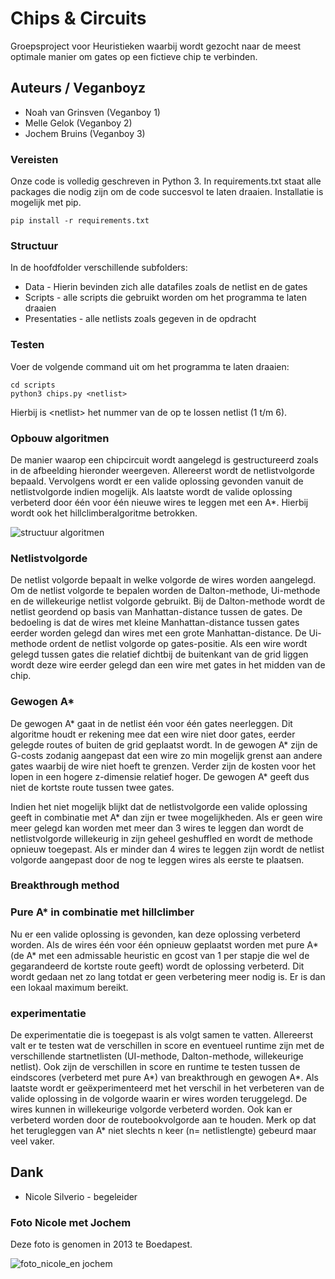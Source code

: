 # Chips & Circuits

Groepsproject voor Heuristieken waarbij wordt gezocht naar de meest optimale manier om gates op een fictieve chip te verbinden.

## Auteurs / Veganboyz

* Noah van Grinsven (Veganboy 1)
* Melle Gelok (Veganboy 2)
* Jochem Bruins (Veganboy 3)

### Vereisten

Onze code is volledig geschreven in Python 3. In requirements.txt staat alle packages die nodig zijn om de code succesvol te laten draaien. Installatie is mogelijk met pip. 

```
pip install -r requirements.txt
```

### Structuur

In de hoofdfolder verschillende subfolders:

* Data - Hierin bevinden zich alle datafiles zoals de netlist en de gates
* Scripts - alle scripts die gebruikt worden om het programma te laten draaien
* Presentaties - alle netlists zoals gegeven in de opdracht

### Testen

Voer de volgende command uit om het programma te laten draaien:
```
cd scripts
python3 chips.py <netlist>
```
Hierbij is \<netlist\> het nummer van de op te lossen netlist (1 t/m 6).

### Opbouw algoritmen

De manier waarop een chipcircuit wordt aangelegd is gestructureerd zoals in de afbeelding hieronder weergeven. Allereerst wordt de netlistvolgorde bepaald. Vervolgens wordt er een valide oplossing gevonden vanuit de netlistvolgorde indien mogelijk. Als laatste wordt de valide oplossing verbeterd door één voor één nieuwe wires te leggen met een A*. Hierbij wordt ook het hillclimberalgoritme betrokken.

![structuur algoritmen](https://user-images.githubusercontent.com/36193067/40545743-2f2886fa-602d-11e8-9d22-aab7bc35f6dc.png)

### Netlistvolgorde

De netlist volgorde bepaalt in welke volgorde de wires worden aangelegd. Om de netlist volgorde te bepalen worden de Dalton-methode, Ui-methode en de willekeurige netlist volgorde gebruikt. 
Bij de Dalton-methode wordt de netlist geordend op basis van Manhattan-distance tussen de gates. De bedoeling is dat de wires met kleine Manhattan-distance tussen gates eerder worden gelegd dan wires met een grote Manhattan-distance. 
De Ui-methode ordent de netlist volgorde op gates-positie. Als een wire wordt gelegd tussen gates die relatief dichtbij de buitenkant van de grid liggen wordt deze wire eerder gelegd dan een wire met gates in het midden van de chip.

### Gewogen A*

De gewogen A* gaat in de netlist één voor één gates neerleggen. Dit algoritme houdt er rekening mee dat een wire niet door gates, eerder gelegde routes of buiten de grid geplaatst wordt. In de gewogen A* zijn de G-costs zodanig aangepast dat een wire zo min mogelijk grenst aan andere gates waarbij de wire niet hoeft te grenzen. Verder zijn de kosten voor het lopen in een hogere z-dimensie relatief hoger. De gewogen A* geeft dus niet de kortste route tussen twee gates. 

Indien het niet mogelijk blijkt dat de netlistvolgorde een valide oplossing geeft in combinatie met A* dan zijn er twee mogelijkheden. Als er geen wire meer gelegd kan worden met meer dan 3 wires te leggen dan wordt de netlistvolgorde willekeurig in zijn geheel geshuffled en wordt de methode opnieuw toegepast. Als er minder dan 4 wires te leggen zijn wordt de netlist volgorde aangepast door de nog te leggen wires als eerste te plaatsen.

### Breakthrough method



### Pure A* in combinatie met hillclimber

Nu er een valide oplossing is gevonden, kan deze oplossing verbeterd worden. Als de wires één voor één opnieuw geplaatst worden met pure A* (de A* met een admissable heuristic en gcost van 1 per stapje die wel de gegarandeerd de kortste route geeft) wordt de oplossing verbeterd. Dit wordt gedaan net zo lang totdat er geen verbetering meer nodig is. Er is dan een lokaal maximum bereikt. 

### experimentatie

De experimentatie die is toegepast is als volgt samen te vatten. Allereerst valt er te testen wat de verschillen in score en eventueel runtime zijn met de verschillende startnetlisten (UI-methode, Dalton-methode, willekeurige netlist). Ook zijn de verschillen in score en runtime te testen tussen de eindscores (verbeterd met pure A*) van breakthrough en gewogen A*. Als laatste wordt er geëxperimenteerd  met het verschil in het verbeteren van de valide oplossing in de volgorde waarin er wires worden teruggelegd. De wires kunnen in willekeurige volgorde verbeterd worden. Ook kan er verbeterd worden door de routebookvolgorde aan te houden. Merk op dat het terugleggen van A* niet slechts n keer (n= netlistlengte) gebeurd maar veel vaker.

## Dank

* Nicole Silverio - begeleider


### Foto Nicole met Jochem
Deze foto is genomen in 2013 te Boedapest.

![foto_nicole_en jochem](https://user-images.githubusercontent.com/36193067/40553514-2f67a432-6043-11e8-8454-998a12dbcbd5.png)








